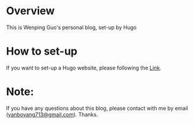 # Overview
This is  Wenping Guo's personal blog, set-up by Hugo

# How to set-up
If you want to set-up a Hugo website, please following the [Link](https://www.guowenping.com/hugo/).

# Note:
If you have any questions about this blog, please contact with me by email (yanboyang713@gmail.com). Thanks.
